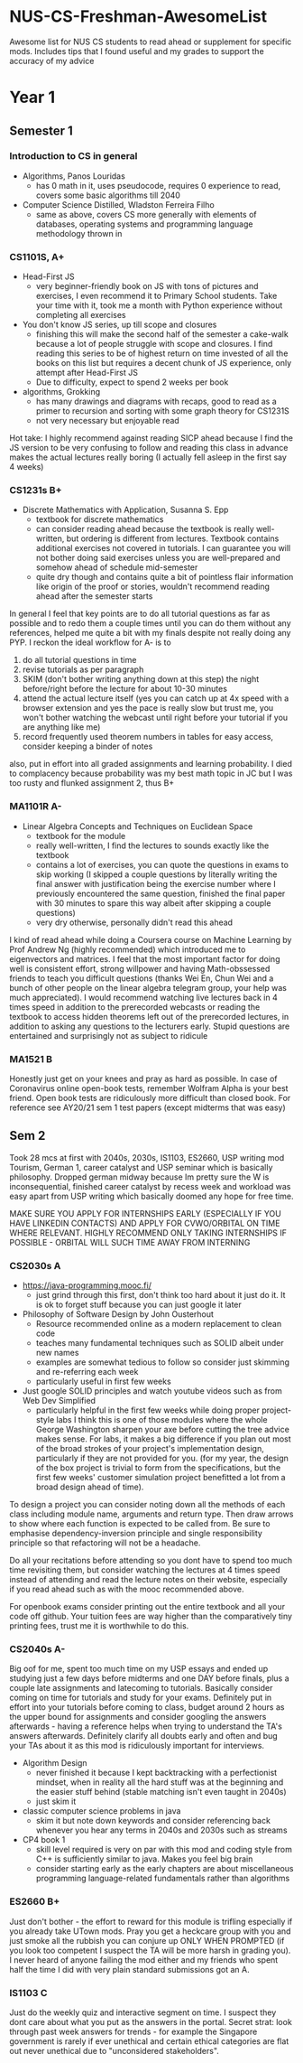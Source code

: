 # NUS-CS-Freshman-AwesomeList
Awesome list for NUS CS students to read ahead or supplement for specific mods.
Includes tips that I found useful and my grades to support the accuracy of my advice

# Year 1
## Semester 1
### Introduction to CS in general
- Algorithms, Panos Louridas
  - has 0 math in it, uses pseudocode, requires 0 experience to read, covers some basic algorithms till 2040
- Computer Science Distilled, Wladston Ferreira Filho
  - same as above, covers CS more generally with elements of databases, operating systems and programming language methodology thrown in

### CS1101S, A+
- Head-First JS
  - very beginner-friendly book on JS with tons of pictures and exercises, I even recommend it to Primary School students. Take your time with it, took me a month with Python experience without completing all exercises
- You don't know JS series, up till scope and closures
  - finishing this will make the second half of the semester a cake-walk because a lot of people struggle with scope and closures. I find reading this series to be of highest return on time invested of all the books on this list but requires a decent chunk of JS experience, only attempt after Head-First JS
  - Due to difficulty, expect to spend 2 weeks per book
- algorithms, Grokking
  - has many drawings and diagrams with recaps, good to read as a primer to recursion and sorting with some graph theory for CS1231S
  - not very necessary but enjoyable read
  
Hot take: I highly recommend against reading SICP ahead because I find the JS version to be very confusing to follow and reading this class in advance makes the actual lectures really boring (I actually fell asleep in the first say 4 weeks)

### CS1231s B+
- Discrete Mathematics with Application, Susanna S. Epp
  - textbook for discrete mathematics
  - can consider reading ahead because the textbook is really well-written, but ordering is different from lectures. Textbook contains additional exercises not covered in tutorials. I can guarantee you will not bother doing said exercises unless you are well-prepared and somehow ahead of schedule mid-semester
  - quite dry though and contains quite a bit of pointless flair information like origin of the proof or stories, wouldn't recommend reading ahead after the semester starts

In general I feel that key points are to do all tutorial questions as far as possible and to redo them a couple times until you can do them without any references, helped me quite a bit with my finals despite not really doing any PYP. I reckon the ideal workflow for A- is to
1) do all tutorial questions in time
2) revise tutorials as per paragraph
3) SKIM (don't bother writing anything down at this step) the night before/right before the lecture for about 10-30 minutes
4) attend the actual lecture itself (yes you can catch up at 4x speed with a browser extension and yes the pace is really slow but trust me, you won't bother watching the webcast until right before your tutorial if you are anything like me)
5) record frequently used theorem numbers in tables for easy access, consider keeping a binder of notes

also, put in effort into all graded assignments and learning probability. I died to complacency because probability was my best math topic in JC but I was too rusty and flunked assignment 2, thus B+

### MA1101R A-
- Linear Algebra Concepts and Techniques on Euclidean Space
  - textbook for the module
  - really well-written, I find the lectures to sounds exactly like the textbook
  - contains a lot of exercises, you can quote the questions in exams to skip working (I skipped a couple questions by literally writing the final answer with justification being the exercise number where I previously encountered the same question, finished the final paper with 30 minutes to spare this way albeit after skipping a couple questions)
  - very dry otherwise, personally didn't read this ahead

I kind of read ahead while doing a Coursera course on Machine Learning by Prof Andrew Ng (highly recommended) which introduced me to eigenvectors and matrices. I feel that the most important factor for doing well is consistent effort, strong willpower and having Math-obssessed friends to teach you difficult questions (thanks Wei En, Chun Wei and a bunch of other people on the linear algebra telegram group, your help was much appreciated). I would recommend watching live lectures back in 4 times speed in addition to the prerecorded webcasts or reading the textbook to access hidden theorems left out of the prerecorded lectures, in addition to asking any questions to the lecturers early. Stupid questions are entertained and surprisingly not as subject to ridicule

### MA1521 B
Honestly just get on your knees and pray as hard as possible. In case of Coronavirus online open-book tests, remember Wolfram Alpha is your best friend. Open book tests are ridiculously more difficult than closed book. For reference see AY20/21 sem 1 test papers (except midterms that was easy)

## Sem 2
Took 28 mcs at first with 2040s, 2030s, IS1103, ES2660, USP writing mod Tourism, German 1, career catalyst and USP seminar which is basically philosophy. Dropped german midway because Im pretty sure the W is inconsequential, finished career catalyst by recess week and workload was easy apart from USP writing which basically doomed any hope for free time.

MAKE SURE YOU APPLY FOR INTERNSHIPS EARLY (ESPECIALLY IF YOU HAVE LINKEDIN CONTACTS) AND APPLY FOR CVWO/ORBITAL ON TIME WHERE RELEVANT. HIGHLY RECOMMEND ONLY TAKING INTERNSHIPS IF POSSIBLE - ORBITAL WILL SUCH TIME AWAY FROM INTERNING

### CS2030s A
- https://java-programming.mooc.fi/
  - just grind through this first, don't think too hard about it just do it. It is ok to forget stuff because you can just google it later
- Philosophy of Software Design by John Ousterhout
  - Resource recommended online as a modern replacement to clean code
  - teaches many fundamental techniques such as SOLID albeit under new names
  - examples are somewhat tedious to follow so consider just skimming and re-referring each week
  - particularly useful in first few weeks
- Just google SOLID principles and watch youtube videos such as from Web Dev Simplified
  - particularly helpful in the first few weeks while doing proper project-style labs
I think this is one of those modules where the whole George Washington sharpen your axe before cutting the tree advice makes sense. For labs, it makes a big difference if you plan out most of the broad strokes of your project's implementation design, particularly if they are not provided for you. (for my year, the design of the box project is trivial to form from the specifications, but the first few weeks' customer simulation project benefitted a lot from a broad design ahead of time).

To design a project you can consider noting down all the methods of each class including module name, arguments and return type. Then draw arrows to show where each function is expected to be called from. Be sure to emphasise dependency-inversion principle and single responsibility principle so that refactoring will not be a headache.

Do all your recitations before attending so you dont have to spend too much time revisiting them, but consider watching the lectures at 4 times speed instead of attending and read the lecture notes on their website, especially if you read ahead such as with the mooc recommended above.

For openbook exams consider printing out the entire textbook and all your code off github. Your tuition fees are way higher than the comparatively tiny printing fees, trust me it is worthwhile to do this.

### CS2040s A-
Big oof for me, spent too much time on my USP essays and ended up studying just a few days before midterms and one DAY before finals, plus a couple late assignments and latecoming to tutorials. Basically consider coming on time for tutorials and study for your exams. Definitely put in effort into your tutorials before coming to class, budget around 2 hours as the upper bound for assignments and consider googling the answers afterwards - having a reference helps when trying to understand the TA's answers afterwards. Definitely clarify all doubts early and often and bug your TAs about it as this mod is ridiculously important for interviews. 

- Algorithm Design
  - never finished it because I kept backtracking with a perfectionist mindset, when in reality all the hard stuff was at the beginning and the easier stuff behind (stable matching isn't even taught in 2040s)
  - just skim it
- classic computer science problems in java
  - skim it but note down keywords and consider referencing back whenever you hear any terms in 2040s and 2030s such as streams
- CP4 book 1
  - skill level required is very on par with this mod and coding style from C++ is sufficiently similar to java. Makes you feel big brain
  - consider starting early as the early chapters are about miscellaneous programming language-related fundamentals rather than algorithms

### ES2660 B+
Just don't bother - the effort to reward for this module is trifling especially if you already take UTown mods. Pray you get a heckcare group with you and just smoke all the rubbish you can conjure up ONLY WHEN PROMPTED (if you look too competent I suspect the TA will be more harsh in grading you). I never heard of anyone failing the mod either and my friends who spent half the time I did with very plain standard submissions got an A.

### IS1103 C
Just do the weekly quiz and interactive segment on time. I suspect they dont care about what you put as the answers in the portal. Secret strat: look through past week answers for trends - for example the Singapore government is rarely if ever unethical and certain ethical categories are flat out never unethical due to "unconsidered stakeholders".


